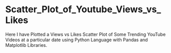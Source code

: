 # Scatter_Plot_of_Youtube_Views_vs_Likes
Here I have Plotted a Views vs Likes Scatter Plot of Some Trending YouTube Videos at a particular date using Python Language with Pandas and Matplotlib Libraries.
